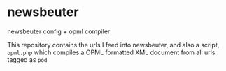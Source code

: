 # newsbeuter
newsbeuter config + opml compiler

This repository contains the urls I feed into newsbeuter, and also a script, `opml.php` which compiles a OPML formatted XML document from all urls tagged as `pod`
